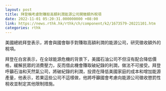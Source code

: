 ```yaml
---
layout: post
title: 拜登稱考慮對賺取高額利潤能源公司開徵額外稅項
date: 2022-11-01 05:20:31.000000000 +08:00
link: https://news.rthk.hk/rthk/ch/component/k2/1673579-20221101.htm
categories: rthk
---
```


美國總統拜登表示，將會與國會聯手對賺取高額利潤的能源公司，研究徵收額外的稅項。

拜登在白宮表示，在全球能源危機的背景下，美國石油公司不但沒有配合降低價格，緩解民眾的消費壓力，反而借此機會賺取破紀錄的利潤，做法不可接受。拜登呼籲石油和天然氣公司，將破紀錄的利潤，投資在降低美國家庭的成本和增加能源產量，他表示，若果這些公司不這樣做，他將呼籲國會考慮向能源公司徵收懲罰性稅收並制定其他限制措施。
